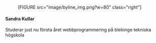 
<div class="byline_class">
<figure class ="figure left">
   [FIGURE src="image/byline_img.png?w=80" class="right"]
</figure>
   <h4>Sandra Kullar</h4>
   <p>Studerar just nu första året webbprogrammering på blekinge tekniska högskola</p>
</div>

